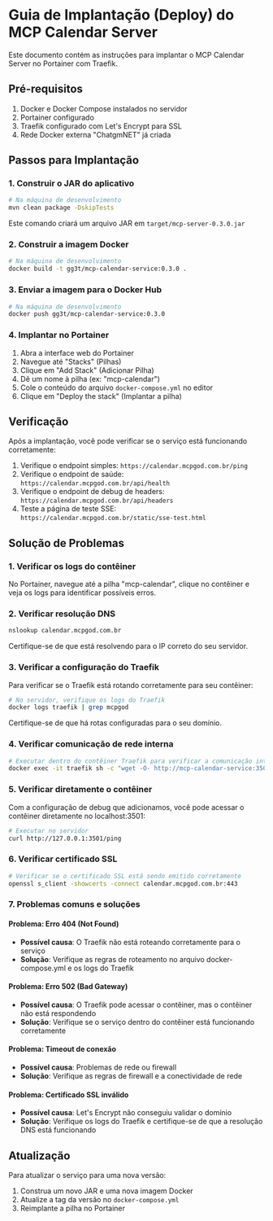# Guia de Implantação (Deploy) do MCP Calendar Server

Este documento contém as instruções para implantar o MCP Calendar Server no Portainer com Traefik.

## Pré-requisitos

1. Docker e Docker Compose instalados no servidor
2. Portainer configurado
3. Traefik configurado com Let's Encrypt para SSL
4. Rede Docker externa "ChatgmNET" já criada

## Passos para Implantação

### 1. Construir o JAR do aplicativo

```bash
# Na máquina de desenvolvimento
mvn clean package -DskipTests
```

Este comando criará um arquivo JAR em `target/mcp-server-0.3.0.jar`

### 2. Construir a imagem Docker

```bash
# Na máquina de desenvolvimento
docker build -t gg3t/mcp-calendar-service:0.3.0 .
```

### 3. Enviar a imagem para o Docker Hub

```bash
# Na máquina de desenvolvimento
docker push gg3t/mcp-calendar-service:0.3.0
```

### 4. Implantar no Portainer

1. Abra a interface web do Portainer
2. Navegue até "Stacks" (Pilhas)
3. Clique em "Add Stack" (Adicionar Pilha)
4. Dê um nome à pilha (ex: "mcp-calendar")
5. Cole o conteúdo do arquivo `docker-compose.yml` no editor
6. Clique em "Deploy the stack" (Implantar a pilha)

## Verificação

Após a implantação, você pode verificar se o serviço está funcionando corretamente:

1. Verifique o endpoint simples: `https://calendar.mcpgod.com.br/ping`
2. Verifique o endpoint de saúde: `https://calendar.mcpgod.com.br/api/health`
3. Verifique o endpoint de debug de headers: `https://calendar.mcpgod.com.br/api/headers`
4. Teste a página de teste SSE: `https://calendar.mcpgod.com.br/static/sse-test.html`

## Solução de Problemas

### 1. Verificar os logs do contêiner

No Portainer, navegue até a pilha "mcp-calendar", clique no contêiner e veja os logs para identificar possíveis erros.

### 2. Verificar resolução DNS

```bash
nslookup calendar.mcpgod.com.br
```

Certifique-se de que está resolvendo para o IP correto do seu servidor.

### 3. Verificar a configuração do Traefik

Para verificar se o Traefik está rotando corretamente para seu contêiner:

```bash
# No servidor, verifique os logs do Traefik
docker logs traefik | grep mcpgod
```

Certifique-se de que há rotas configuradas para o seu domínio.

### 4. Verificar comunicação de rede interna

```bash
# Executar dentro do contêiner Traefik para verificar a comunicação interna
docker exec -it traefik sh -c "wget -O- http://mcp-calendar-service:3500/ping"
```

### 5. Verificar diretamente o contêiner

Com a configuração de debug que adicionamos, você pode acessar o contêiner diretamente no localhost:3501:

```bash
# Executar no servidor
curl http://127.0.0.1:3501/ping
```

### 6. Verificar certificado SSL

```bash
# Verificar se o certificado SSL está sendo emitido corretamente
openssl s_client -showcerts -connect calendar.mcpgod.com.br:443
```

### 7. Problemas comuns e soluções

#### Problema: Erro 404 (Not Found)
- **Possível causa**: O Traefik não está roteando corretamente para o serviço
- **Solução**: Verifique as regras de roteamento no arquivo docker-compose.yml e os logs do Traefik

#### Problema: Erro 502 (Bad Gateway)
- **Possível causa**: O Traefik pode acessar o contêiner, mas o contêiner não está respondendo
- **Solução**: Verifique se o serviço dentro do contêiner está funcionando corretamente

#### Problema: Timeout de conexão
- **Possível causa**: Problemas de rede ou firewall
- **Solução**: Verifique as regras de firewall e a conectividade de rede

#### Problema: Certificado SSL inválido
- **Possível causa**: Let's Encrypt não conseguiu validar o domínio
- **Solução**: Verifique os logs do Traefik e certifique-se de que a resolução DNS está funcionando

## Atualização

Para atualizar o serviço para uma nova versão:

1. Construa um novo JAR e uma nova imagem Docker
2. Atualize a tag da versão no `docker-compose.yml`
3. Reimplante a pilha no Portainer